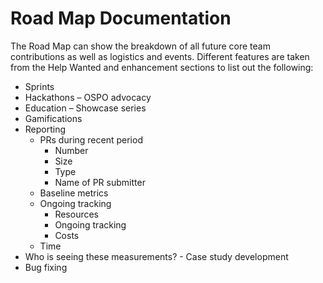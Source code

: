# Road Map Documentation 

The Road Map can show the breakdown of all future core team contributions as well as logistics and events. Different features are taken from the Help Wanted and enhancement sections to list out the following:

- Sprints 
- Hackathons – OSPO advocacy  
- Education – Showcase series 
- Gamifications 
- Reporting 
    - PRs during recent period  
        - Number 
        - Size 
        - Type 
        - Name of PR submitter 
    - Baseline metrics 
    - Ongoing tracking 
        - Resources 
        - Ongoing tracking 
        - Costs 
    - Time 
- Who is seeing these measurements? - Case study development 
- Bug fixing 

